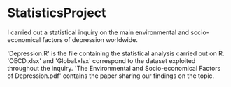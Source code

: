 # StatisticsProject
I carried out a statistical inquiry on the main environmental and socio-economical factors of depression worldwide.

'Depression.R' is the file containing the statistical analysis carried out on R. 'OECD.xlsx' and 'Global.xlsx' correspond to the dataset exploited throughout the inquiry. 'The Environmental and Socio-economical Factors of Depression.pdf' contains the paper sharing our findings on the topic.
